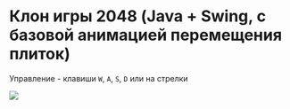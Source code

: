 # Клон игры 2048 (Java + Swing, с базовой анимацией перемещения плиток)


Управление - клавиши `W`, `A`, `S`, `D` или на стрелки

![](/home/andreyoskin/IdeaProjects/TFE-pc/Screenshot.png)